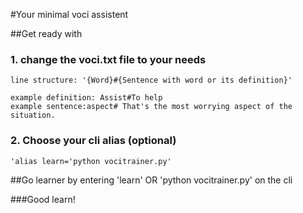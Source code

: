#Your minimal voci assistent


##Get ready with
### 1. change the voci.txt file to your needs

	line structure: '{Word}#{Sentence with word or its definition}'
	
	example definition: Assist#To help
	example sentence:aspect# That's the most worrying aspect of the situation.

### 2. Choose your cli alias (optional)

	'alias learn='python vocitrainer.py'
##Go learner
	by entering 'learn' OR 'python vocitrainer.py' on the cli 

###Good learn!


